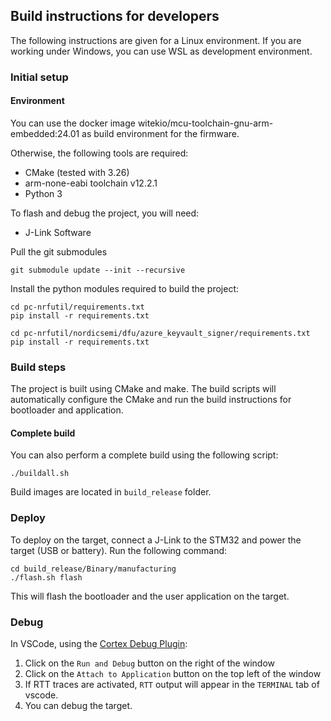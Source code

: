 ## Build instructions for developers

The following instructions are given for a Linux environment. If you are working under Windows, you can use WSL as development environment.

### Initial setup

#### Environment

You can use the docker image witekio/mcu-toolchain-gnu-arm-embedded:24.01 as build environment for the firmware.

Otherwise, the following tools are required:

- CMake (tested with 3.26)
- arm-none-eabi toolchain v12.2.1
- Python 3

To flash and debug the project, you will need:

- J-Link Software


Pull the git submodules
```console
git submodule update --init --recursive
```

Install the python modules required to build the project:

```console
cd pc-nrfutil/requirements.txt
pip install -r requirements.txt
```

```console
cd pc-nrfutil/nordicsemi/dfu/azure_keyvault_signer/requirements.txt
pip install -r requirements.txt
```

### Build steps

The project is built using CMake and make. The build scripts will automatically configure the CMake and run the build instructions for bootloader and application.

#### Complete build

You can also perform a complete build using the following script:
```console
./buildall.sh
```

Build images are located in `build_release` folder.

### Deploy

To deploy on the target, connect a J-Link to the STM32 and power the target (USB or battery). Run the following command:

```console
cd build_release/Binary/manufacturing
./flash.sh flash
```

This will flash the bootloader and the user application on the target.

### Debug

In VSCode, using the [Cortex Debug Plugin](https://marketplace.visualstudio.com/items?itemName=marus25.cortex-debug):

 1. Click on the `Run and Debug` button on the right of the window
 2. Click on the `Attach to Application` button on the top left of the window
 3. If RTT traces are activated, `RTT` output will appear in the `TERMINAL` tab of vscode.
 4. You can debug the target.